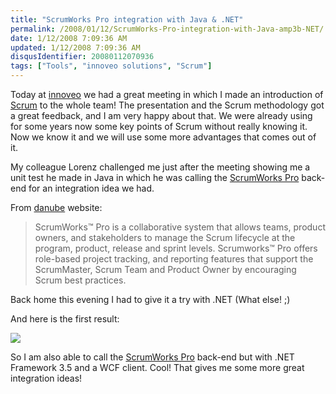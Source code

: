 ```yaml
---
title: "ScrumWorks Pro integration with Java & .NET"
permalink: /2008/01/12/ScrumWorks-Pro-integration-with-Java-amp3b-NET/
date: 1/12/2008 7:09:36 AM
updated: 1/12/2008 7:09:36 AM
disqusIdentifier: 20080112070936
tags: ["Tools", "innoveo solutions", "Scrum"]
---
```

Today at [innoveo](http://www.innoveo.com/) we had a great meeting in which I made an introduction of [Scrum](http://en.wikipedia.org/wiki/Scrum_(development)) to the whole team! The presentation and the Scrum methodology got a great feedback, and I am very happy about that. We were already using for some years now some key points of Scrum without really knowing it. Now we know it and we will use some more advantages that comes out of it.

My colleague Lorenz challenged me just after the meeting showing me a unit test he made in Java in which he was calling the [ScrumWorks Pro](http://www.danube.com/scrumworks/pro) back-end for an integration idea we had. 
<!-- more -->

From [danube](http://www.danube.com) website:

> ScrumWorks™ Pro is a collaborative system that allows teams, product owners, and stakeholders to manage the Scrum lifecycle at the program, product, release and sprint levels. Scrumworks™ Pro offers role-based project tracking, and reporting features that support the ScrumMaster, Scrum Team and Product Owner by encouraging Scrum best practices.

Back home this evening I had to give it a try with .NET (What else! ;)

And here is the first result:

![](http://farm3.static.flickr.com/2252/2183454095_26c562ce99_o.jpg)

So I am also able to call the [ScrumWorks Pro](http://www.danube.com/scrumworks/pro) back-end but with .NET Framework 3.5 and a WCF client. Cool! That gives me some more great integration ideas!
